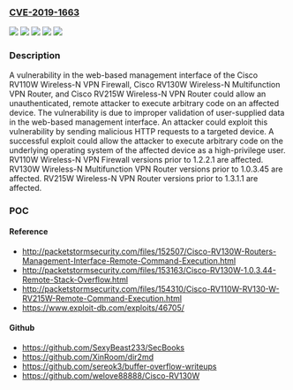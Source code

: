 ### [CVE-2019-1663](https://cve.mitre.org/cgi-bin/cvename.cgi?name=CVE-2019-1663)
![](https://img.shields.io/static/v1?label=Product&message=RV110W%20Wireless-N%20VPN%20Firewall&color=blue)
![](https://img.shields.io/static/v1?label=Product&message=RV130W%20Wireless-N%20Multifunction%20VPN%20Router&color=blue)
![](https://img.shields.io/static/v1?label=Product&message=RV215W%20Wireless-N%20VPN%20Router&color=blue)
![](https://img.shields.io/static/v1?label=Version&message=n%2Fa&color=blue)
![](https://img.shields.io/static/v1?label=Vulnerability&message=CWE-119&color=brighgreen)

### Description

A vulnerability in the web-based management interface of the Cisco RV110W Wireless-N VPN Firewall, Cisco RV130W Wireless-N Multifunction VPN Router, and Cisco RV215W Wireless-N VPN Router could allow an unauthenticated, remote attacker to execute arbitrary code on an affected device. The vulnerability is due to improper validation of user-supplied data in the web-based management interface. An attacker could exploit this vulnerability by sending malicious HTTP requests to a targeted device. A successful exploit could allow the attacker to execute arbitrary code on the underlying operating system of the affected device as a high-privilege user. RV110W Wireless-N VPN Firewall versions prior to 1.2.2.1 are affected. RV130W Wireless-N Multifunction VPN Router versions prior to 1.0.3.45 are affected. RV215W Wireless-N VPN Router versions prior to 1.3.1.1 are affected.

### POC

#### Reference
- http://packetstormsecurity.com/files/152507/Cisco-RV130W-Routers-Management-Interface-Remote-Command-Execution.html
- http://packetstormsecurity.com/files/153163/Cisco-RV130W-1.0.3.44-Remote-Stack-Overflow.html
- http://packetstormsecurity.com/files/154310/Cisco-RV110W-RV130-W-RV215W-Remote-Command-Execution.html
- https://www.exploit-db.com/exploits/46705/

#### Github
- https://github.com/SexyBeast233/SecBooks
- https://github.com/XinRoom/dir2md
- https://github.com/sereok3/buffer-overflow-writeups
- https://github.com/welove88888/Cisco-RV130W

